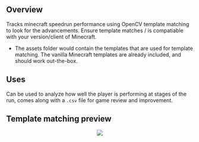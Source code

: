 ## Overview

Tracks minecraft speedrun performance using OpenCV template matching to look for the advancements. Ensure template matches / is compatiable with your version/client of Minecraft. 
- The assets folder would contain the templates that are used for template matching. The vanilla Minecraft templates are already included, and should work out-the-box. 
## Uses 
Can be used to analyze how well the player is performing at stages of the run, comes along with a `.csv` file for game review and improvement.

## Template matching preview

<p align="center">
  <img src='https://i.imgur.com/kGRu0Gk.png' />
</p>
